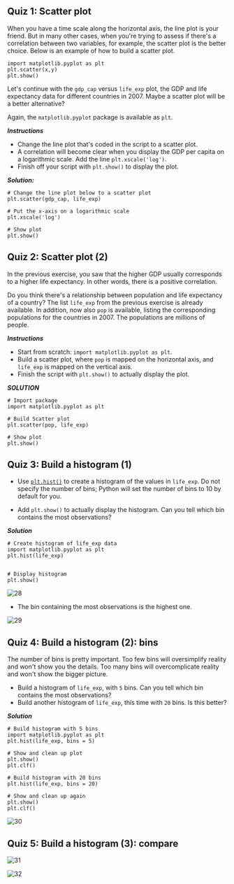 ## Quiz 1: Scatter plot
When you have a time scale along the horizontal axis, the line plot is your friend. But in many other cases, when you're trying to assess if there's a correlation between two variables, for example, the scatter plot is the better choice. Below is an example of how to build a scatter plot.

```
import matplotlib.pyplot as plt
plt.scatter(x,y)
plt.show()
```

Let's continue with the ```gdp_cap``` versus ```life_exp``` plot, the GDP and life expectancy data for different countries in 2007. Maybe a scatter plot will be a better alternative?

Again, the ```matplotlib.pyplot``` package is available as ```plt```.

_**Instructions**_
- Change the line plot that's coded in the script to a scatter plot.
- A correlation will become clear when you display the GDP per capita on a logarithmic scale. Add the line ```plt.xscale('log')```.
- Finish off your script with ```plt.show()``` to display the plot.

***Solution:***

```
# Change the line plot below to a scatter plot
plt.scatter(gdp_cap, life_exp)
 
# Put the x-axis on a logarithmic scale
plt.xscale('log')
 
# Show plot
plt.show()
```

## Quiz 2: Scatter plot (2)
In the previous exercise, you saw that the higher GDP usually corresponds to a higher life expectancy. In other words, there is a positive correlation.

Do you think there's a relationship between population and life expectancy of a country? The list ```life_exp``` from the previous exercise is already available. In addition, now also ```pop``` is available, listing the corresponding populations for the countries in 2007. The populations are millions of people.

***Instructions***
- Start from scratch: ```import matplotlib.pyplot as plt```.
- Build a scatter plot, where ```pop``` is mapped on the horizontal axis, and ```life_exp``` is mapped on the vertical axis.
- Finish the script with ```plt.show()``` to actually display the plot.

***SOLUTION***

```
# Import package
import matplotlib.pyplot as plt
 
# Build Scatter plot
plt.scatter(pop, life_exp)
 
# Show plot
plt.show()
```

## Quiz 3: Build a histogram (1)
- Use [```plt.hist()```](https://matplotlib.org/stable/api/_as_gen/matplotlib.pyplot.hist.html) to create a histogram of the values in ```life_exp```. Do not specify the number of bins; Python will set the number of bins to 10 by default for you.

- Add ```plt.show()``` to actually display the histogram. Can you tell which bin contains the most observations?

***Solution***

```
# Create histogram of life_exp data
import matplotlib.pyplot as plt
plt.hist(life_exp)


# Display histogram
plt.show()
```

![28](https://user-images.githubusercontent.com/91827137/164701711-3fabea6d-dfa7-407a-bf0e-c293bc045035.PNG)

- The bin containing the most observations is the highest one.

![29](https://user-images.githubusercontent.com/91827137/164702657-0013caba-332d-4677-bd13-06b1b841cbe4.PNG)

## Quiz 4: Build a histogram (2): bins
The number of bins is pretty important. Too few bins will oversimplify reality and won't show you the details. Too many bins will overcomplicate reality and won't show the bigger picture.

- Build a histogram of ```life_exp```, with ```5``` bins. Can you tell which bin contains the most observations?
- Build another histogram of ```life_exp```, this time with ```20``` bins. Is this better?

***Solution***
```
# Build histogram with 5 bins
import matplotlib.pyplot as plt
plt.hist(life_exp, bins = 5)

# Show and clean up plot
plt.show()
plt.clf()

# Build histogram with 20 bins
plt.hist(life_exp, bins = 20)

# Show and clean up again
plt.show()
plt.clf()
```

![30](https://user-images.githubusercontent.com/91827137/164703250-a3627293-e26a-4ade-bfb6-5d2c5f78fe28.PNG)

## Quiz 5: Build a histogram (3): compare

![31](https://user-images.githubusercontent.com/91827137/164703801-62399167-cadd-4305-834f-364e8d1f21af.PNG)

![32](https://user-images.githubusercontent.com/91827137/164704508-804bee4a-4e46-4c69-9aab-4c6de63d3974.PNG)
